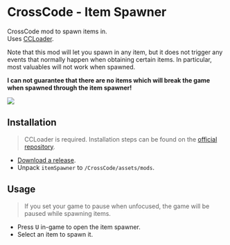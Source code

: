 # CrossCode - Item Spawner

CrossCode mod to spawn items in.  
Uses [CCLoader](https://github.com/CCDirectLink/CCLoader).

Note that this mod will let you spawn in any item, but it does not trigger any events that normally happen when obtaining certain items. In particular, most valuables will not work when spawned.  

**I can not guarantee that there are no items which will break the game when spawned through the item spawner!**

![](https://i.imgur.com/DvuB8Ae.png)

## Installation

> CCLoader is required. Installation steps can be found on the [official repository](https://github.com/CCDirectLink/CCLoader).

* [Download a release](https://github.com/Silverfeelin/CC-ItemSpawner/releases).
* Unpack `itemSpawner` to `/CrossCode/assets/mods`.

## Usage

> If you set your game to pause when unfocused, the game will be paused while spawning items.

* Press <kbd>U</kbd> in-game to open the item spawner.
* Select an item to spawn it.
